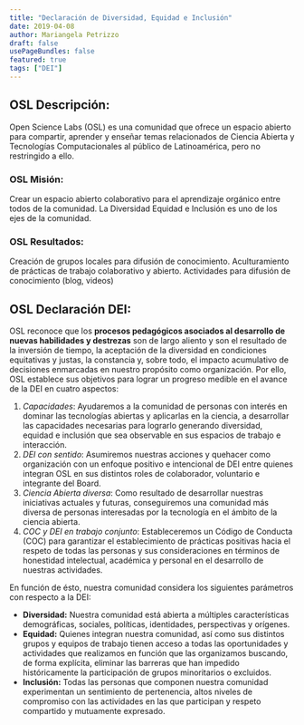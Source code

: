 ```yaml
---
title: "Declaración de Diversidad, Equidad e Inclusión"
date: 2019-04-08
author: Mariangela Petrizzo
draft: false
usePageBundles: false
featured: true
tags: ["DEI"]
---
```

<!--
.. title: Declaración de Diversidad, Equidad e Inclusión
.. slug: es
.. date: 2019-04-08
.. author: Mariangela Petrizzo
.. tags: open science
.. category: open science
.. link: 
.. description: 
..  
-->

<!-- # [ES] Declaración de Diversidad, Equidad e Inclusión -->

## OSL Descripción:

Open Science Labs (OSL) es una comunidad que ofrece un espacio abierto para compartir, aprender y enseñar temas relacionados de Ciencia Abierta y Tecnologías Computacionales al público de Latinoamérica, pero no restringido a ello. 

### OSL Misión: 

Crear un espacio abierto colaborativo para el aprendizaje orgánico entre todos de la comunidad.
La Diversidad Equidad e Inclusión es uno de los ejes de la comunidad.

### OSL Resultados:

Creación de grupos locales para difusión de conocimiento.
Aculturamiento de prácticas de trabajo colaborativo y abierto.
Actividades para difusión de conocimiento (blog, videos)

## OSL Declaración DEI:

OSL reconoce que los **procesos pedagógicos asociados al desarrollo de nuevas habilidades y destrezas** son de largo aliento y son el resultado de la inversión de tiempo, la aceptación de la diversidad en condiciones equitativas y justas, la constancia y, sobre todo, el impacto acumulativo de decisiones enmarcadas en nuestro propósito como organización. Por ello, OSL establece sus objetivos para lograr un progreso medible en el avance de la DEI en cuatro aspectos:

1. *Capacidades*: Ayudaremos a la comunidad de personas con interés en dominar las tecnologías abiertas y aplicarlas en la ciencia, a desarrollar las capacidades necesarias para lograrlo generando diversidad, equidad e inclusión que sea observable en sus espacios de trabajo e interacción.
2. *DEI con sentido*: Asumiremos nuestras acciones y quehacer como organización con un enfoque positivo e intencional de DEI entre quienes integran OSL en sus distintos roles de colaborador, voluntario e integrante del Board.
3. *Ciencia Abierta diversa*: Como resultado de desarrollar nuestras iniciativas actuales y futuras, conseguiremos una comunidad más diversa de personas interesadas por la tecnología en el ámbito de la ciencia abierta.
4. *COC y DEI en trabajo conjunto*: Estableceremos un Código de Conducta (COC) para garantizar el establecimiento de prácticas positivas hacia el respeto de todas las personas y sus consideraciones en términos de honestidad intelectual, académica y personal en el desarrollo de nuestras actividades.

En función de ésto, nuestra comunidad considera los siguientes parámetros con respecto a la DEI:

* **Diversidad:** Nuestra comunidad está abierta a múltiples características demográficas, sociales, políticas, identidades, perspectivas y orígenes.
* **Equidad:** Quienes integran nuestra comunidad, así como sus distintos grupos y equipos de trabajo tienen acceso a todas las oportunidades y actividades que realizamos en función que las organizamos buscando, de forma explícita, eliminar las barreras que han impedido históricamente la participación de grupos minoritarios o excluidos.
* **Inclusión:** Todas las personas que componen nuestra comunidad experimentan un sentimiento de pertenencia, altos niveles de compromiso con las actividades en las que participan y respeto compartido y mutuamente expresado.
